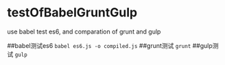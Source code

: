 # testOfBabelGruntGulp
use babel test es6, and comparation of grunt and gulp

##babel测试es6
`babel es6.js -o compiled.js`
##grunt测试
`grunt`
##gulp测试
`gulp`
